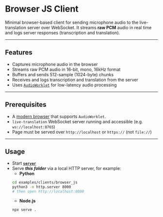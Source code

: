 # Browser JS Client

Minimal browser-based client for sending microphone audio to the live-translation server over WebSocket. It streams **raw PCM** audio in real time and logs server responses (transcription and translation).

---

## Features

- Captures microphone audio in the browser
- Streams raw PCM audio in 16-bit, mono, 16kHz format
- Buffers and sends 512-sample (1024-byte) chunks
- Receives and logs transcription and translation from the server
- Uses [`AudioWorklet`](https://developer.mozilla.org/en-US/docs/Web/API/AudioWorklet) for low-latency audio processing

---

## Prerequisites

- A [modern browser](https://developer.mozilla.org/en-US/docs/Web/API/AudioWorklet#browser_compatibility) that supports `AudioWorklet`.
- `live-translation` WebSocket server running and accessible (e.g. `ws://localhost:8765`)
- Page must be served over `http://localhost` or `https://` (not `file://`)

---

## Usage

- Start [**`server`**](../../../README.md#usage)
- Serve ***this folder*** via a local HTTP server, for example:
    - **Python**
    ```bash
    cd examples/clients/browser_js
    python3 -m http.server 8000
    # then open http://localhost:8000
    ```
    - **Node.js**
    ```bash
    npx serve .
    ```